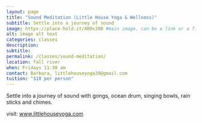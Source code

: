 ```yaml
---
layout: page
title: "Sound Meditation (Little House Yoga & Wellness)"
subtitle: Settle into a journey of sound
image: https://place-hold.it/400x300 #main image, can be a link or a file in assets/img/portfolio
alt: image alt text
categories: classes
description:
subtitle:
permalink: /classes/sound-meditation/
location: fall river
when: Fridays 11:30 am
contact: Barbara, littlehouseyoga39@gmail.com
tuition: "$18 per person"
---
```


Settle into a journey of sound with gongs, ocean drum, singing bowls, rain sticks and chimes.

visit: www.littlehouseyoga.com